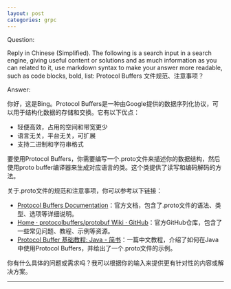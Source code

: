 ```yaml
---
layout: post
categories: grpc
---
```

Question:

Reply in Chinese (Simplified).
The following is a search input in a search engine, giving useful content or solutions and as much information as you can related to it, use markdown syntax to make your answer more readable, such as code blocks, bold, list:
Protocol Buffers 文件规范、注意事项？

Answer:

你好，这是Bing。Protocol Buffers是一种由Google提供的数据序列化协议，可以用于结构化数据的存储和交换。它有以下优点：

- 轻便高效，占用的空间和带宽更少
- 语言无关，平台无关，可扩展
- 支持二进制和字符串格式

要使用Protocol Buffers，你需要编写一个.proto文件来描述你的数据结构，然后使用proto buffer编译器来生成对应语言的类。这个类提供了读写和编码解码的方法。

关于.proto文件的规范和注意事项，你可以参考以下链接：

- [Protocol Buffers Documentation](https://protobuf.dev/)：官方文档，包含了.proto文件的语法、类型、选项等详细说明。
- [Home · protocolbuffers/protobuf Wiki · GitHub](https://github.com/protocolbuffers/protobuf/wiki)：官方GitHub仓库，包含了一些常见问题、教程、示例等资源。
- [Protocol Buffer 基础教程: Java - 简书](https://www.jianshu.com/p/c95cc11ef001)：一篇中文教程，介绍了如何在Java中使用Protocol Buffers，并给出了一个.proto文件的示例。

你有什么具体的问题或需求吗？我可以根据你的输入来提供更有针对性的内容或解决方案。


<hr/>

